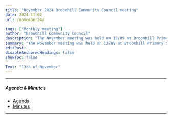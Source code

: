 ```yaml
---
title: "November 2024 Broomhill Community Council meeting" 
date: 2024-11-02
url: /november24/

tags: ["Monthly meeting"]
author: "Broomhill Community Council"
description: "The November meeting was held on 13/09 at Broomhill Primary School." 
summary: "The November meeting was held on 13/09 at Broomhill Primary School."
editPost:
disableAnchoredHeadings: false
showToc: false

Text: "13th of November"
---
```


---

##### Agenda & Minutes
+ [Agenda](/november24.pdf)
+ [Minutes](/nov24m.pdf)

---

